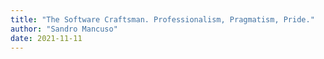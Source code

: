 ```yaml
---
title: "The Software Craftsman. Professionalism, Pragmatism, Pride."
author: "Sandro Mancuso"
date: 2021-11-11
---
```


<!-- Book written by Sandro Mancuso

## Short summary

Book is full on useful knowledge that every developer should know. Agile, TDD, SCRUM, XP (Extreme programing) and some other buzz words every of us know already.

A lot of content around topic "How not to work":

  - Free over-hours,
  - weekends in work
  - ~30+ hours crunch times to deliver some crappy software to met deadlines that will be moved anyway.

I must say, I was shocked to learn how our job looked back then.
 -->
